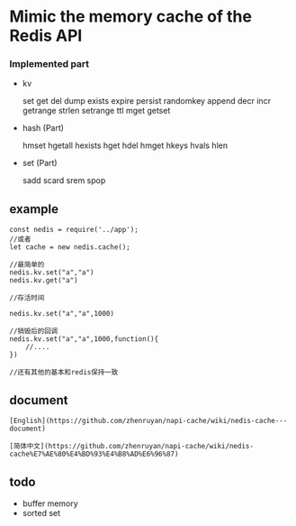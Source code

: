 #  Mimic the memory cache of the Redis API

###  Implemented part
    
* kv

    set
    get
    del
    dump
    exists
    expire
    persist
    randomkey
    append
    decr
    incr
    getrange
    strlen
    setrange
    ttl
    mget
    getset

* hash (Part)

    hmset
    hgetall
    hexists
    hget
    hdel
    hmget
    hkeys
    hvals
    hlen

* set   (Part)

    sadd
    scard
    srem
    spop


##   example

```
const nedis = require('../app');
//或者
let cache = new nedis.cache();

//最简单的
nedis.kv.set("a","a")
nedis.kv.get("a")

//存活时间

nedis.kv.set("a","a",1000)

//销毁后的回调
nedis.kv.set("a","a",1000,function(){
    //....
})

//还有其他的基本和redis保持一致

```

##   document

    [English](https://github.com/zhenruyan/napi-cache/wiki/nedis-cache---document)

    [简体中文](https://github.com/zhenruyan/napi-cache/wiki/nedis-cache%E7%AE%80%E4%BD%93%E4%B8%AD%E6%96%87)

##   todo
 *  buffer memory
 *  sorted set